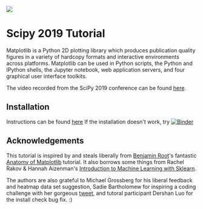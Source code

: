![](images/logo2.png)
# Scipy 2019 Tutorial
Matplotlib is a Python 2D plotting library which produces publication quality figures in a variety of hardcopy formats and interactive environments across platforms. Matplotlib can be used in Python scripts, the Python and IPython shells, the Jupyter notebook, web application servers, and four graphical user interface toolkits.

The video recorded from the SciPy 2019 conference can be found [here](https://www.youtube.com/watch?v=Tr4DYo4v5AY).

## Installation
Instructions can be found [here](installation.md)
If the installation doesn't work, try [![Binder](https://mybinder.org/badge_logo.svg)](https://mybinder.org/v2/gh/story645/mpl_tutorial/master)

## Acknowledgements

This tutorial is inspired by and steals liberally from [Benjamin Root](https://github.com/WeatherGod)'s fantastic [Anatomy of Matplotlib](https://github.com/matplotlib/AnatomyOfMatplotlib) tutorial. It also borrows some things from Rachel Rakov & Hannah Aizenman's [Introduction to Machine Learning with Sklearn](https://github.com/DHRI-Curriculum/machine-learning). 

The authors are also grateful to Michael Grossberg for his liberal feedback and heatmap data set suggestion, Sadie Bartholomew for inspiring a coding challenge with her gorgeous [tweet](https://twitter.com/sadie_lb/status/1145385648532205568), and tutoral participant Dershan Luo for the install check bug fix. :)
